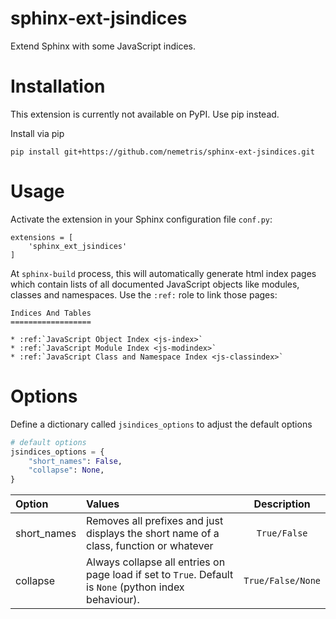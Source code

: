 # sphinx-ext-jsindices
Extend Sphinx with some JavaScript indices.

# Installation
This extension is currently not available on PyPI. Use pip instead.

Install via pip

```code
pip install git+https://github.com/nemetris/sphinx-ext-jsindices.git
```

# Usage
Activate the extension in your Sphinx configuration file ```conf.py```:

```code
extensions = [
    'sphinx_ext_jsindices'
]
```

At ```sphinx-build``` process, this will automatically generate html index pages
which contain lists of all documented JavaScript objects like modules, classes and namespaces.
Use the ```:ref:``` role to link those pages:

```code
Indices And Tables
==================

* :ref:`JavaScript Object Index <js-index>`
* :ref:`JavaScript Module Index <js-modindex>`
* :ref:`JavaScript Class and Namespace Index <js-classindex>`
```

# Options

Define a dictionary called ```jsindices_options``` to adjust the default options

```python
# default options
jsindices_options = {
    "short_names": False,
    "collapse": None,
}
```

| **Option**  | Values                                                                                                 |      Description      |
|:------------|:-------------------------------------------------------------------------------------------------------|:---------------------:|
| short_names | Removes all prefixes and just displays the short name of a class, function or whatever                 |   ```True/False```    |
| collapse    | Always collapse all entries on page load if set to ```True```. Default is ```None``` (python index behaviour). | ```True/False/None``` |
